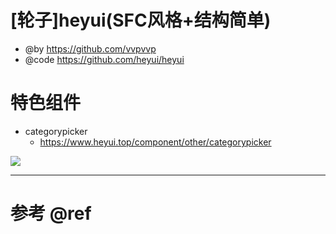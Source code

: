 # [轮子]heyui(SFC风格+结构简单)

- @by https://github.com/vvpvvp
- @code https://github.com/heyui/heyui

# 特色组件

- categorypicker
    - https://www.heyui.top/component/other/categorypicker

![](https://luo0412.oss-cn-hangzhou.aliyuncs.com/1696599134036-ThdRXY6taMDA-image.png)

---

# 参考 @ref